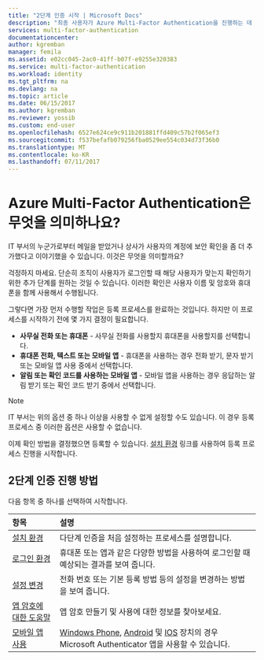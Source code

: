 ```yaml
---
title: "2단계 인증 시작 | Microsoft Docs"
description: "최종 사용자가 Azure Multi-Factor Authentication을 진행하는 데 도움이 되는 Azure Multi-Factor Authentication 페이지입니다."
services: multi-factor-authentication
documentationcenter: 
author: kgremban
manager: femila
ms.assetid: e02cc045-2ac0-41ff-b07f-e9255e320383
ms.service: multi-factor-authentication
ms.workload: identity
ms.tgt_pltfrm: na
ms.devlang: na
ms.topic: article
ms.date: 06/15/2017
ms.author: kgremban
ms.reviewer: yossib
ms.custom: end-user
ms.openlocfilehash: 6527e624ce9c911b201881ffd409c57b2f065ef3
ms.sourcegitcommit: f537befafb079256fba0529ee554c034d73f36b0
ms.translationtype: MT
ms.contentlocale: ko-KR
ms.lasthandoff: 07/11/2017
---
```

# <a name="what-does-azure-multi-factor-authentication-mean-for-me"></a>Azure Multi-Factor Authentication은 무엇을 의미하나요?
IT 부서의 누군가로부터 메일을 받았거나 상사가 사용자의 계정에 보안 확인을 좀 더 추가했다고 이야기했을 수 있습니다.  이것은 무엇을 의미할까요?

걱정하지 마세요. 단순히 조직이 사용자가 로그인할 때 해당 사용자가 맞는지 확인하기 위한 추가 단계를 원하는 것일 수 있습니다. 이러한 확인은 사용자 이름 및 암호와 휴대폰을 함께 사용해서 수행됩니다.  

그렇다면 가장 먼저 수행할 작업은 등록 프로세스를 완료하는 것입니다.  하지만 이 프로세스를 시작하기 전에 몇 가지 결정이 필요합니다.

* **사무실 전화 또는 휴대폰** - 사무실 전화를 사용할지 휴대폰을 사용할지를 선택합니다.
* **휴대폰 전화, 텍스트 또는 모바일 앱** - 휴대폰을 사용하는 경우 전화 받기, 문자 받기 또는 모바일 앱 사용 중에서 선택합니다.
* **알림 또는 확인 코드를 사용하는 모바일 앱** - 모바일 앱을 사용하는 경우 응답하는 알림 받기 또는 확인 코드 받기 중에서 선택합니다.

> [!NOTE]
> IT 부서는 위의 옵션 중 하나 이상을 사용할 수 없게 설정할 수도 있습니다.  이 경우 등록 프로세스 중 이러한 옵션은 사용할 수 없습니다.  

이제 확인 방법을 결정했으면 등록할 수 있습니다. [설치 환경](multi-factor-authentication-end-user-first-time.md) 링크를 사용하여 등록 프로세스 진행을 시작합니다.

## <a name="how-to-get-going-with-two-step-verification"></a>2단계 인증 진행 방법
다음 항목 중 하나를 선택하여 시작합니다.

| 항목 | 설명 |
|:--- |:--- |
| [설치 환경](multi-factor-authentication-end-user-first-time.md) |다단계 인증을 처음 설정하는 프로세스를 설명합니다. |
| [로그인 환경](multi-factor-authentication-end-user-signin.md) |휴대폰 또는 앱과 같은 다양한 방법을 사용하여 로그인할 때 예상되는 결과를 보여 줍니다. |
| [설정 변경](multi-factor-authentication-end-user-manage-settings.md) |전화 번호 또는 기본 등록 방법 등의 설정을 변경하는 방법을 보여 줍니다. |
| [앱 암호에 대한 도움말](multi-factor-authentication-end-user-app-passwords.md) |앱 암호 만들기 및 사용에 대한 정보를 찾아보세요. |
| [모바일 앱 사용](microsoft-authenticator-app-how-to.md) |[Windows Phone](http://go.microsoft.com/fwlink/?Linkid=825071), [Android](http://go.microsoft.com/fwlink/?Linkid=825072) 및 [IOS](http://go.microsoft.com/fwlink/?Linkid=825073) 장치의 경우 Microsoft Authenticator 앱을 사용할 수 있습니다. |

